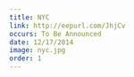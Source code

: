 ```yaml
---
title: NYC
link: http://eepurl.com/JhjCv
occurs: To Be Announced
date: 12/17/2014
image: nyc.jpg
order: 1
---
```

